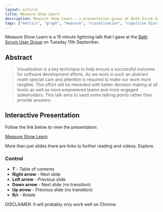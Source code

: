 ```yaml
---
layout: article
title: Measure Show Learn
description: Measure Show Learn - a presentation given at Bath Scrum User Group 11th September 2011
tags: ["metrics", "graph", "measure", "visualisation", "cognitive bias", "psychology", "colour theory", "hawthorne effect"]
---
```

Measure Show Learn is a 15 minute lightning talk that I gave at the [Bath Scrum User Group][2] on Tuesday 11th September.

## Abstract
> Visualisation is a key technique to help ensure a successful outcome for software development efforts. As we work in such an abstract realm special care and attention is required to make our work more tangible. This effort will be rewarded with better decision making at all levels as well as  more empowered teams and more engaged stakeholders. This talk aims to seed some talking points rather than provide answers.

## Interactive Presentation
Follow the link below to view the presentation:

[Measure Show Learn][1]

More than just slides there are links to further reading and videos. Explore.

### Control
  * **T** - Table of contents
  * **Right arrow** - Next slide
  * **Left arrow** - Previous slide
  * **Down arrow** - Next slide (no transition)
  * **Up arrow** - Previous slide (no transition)
  * **R/r** - Rotate

DISCLAIMER: It will probably only work well on Chrome.

[1]: http://tteggel.org/measure-show-learn/measure-show-learn.svg "Measure Show Learn"
[2]: http://www.meetup.com/Bath-Scrum-User-Group/ "Bath Scrum User Group on Meetup"
